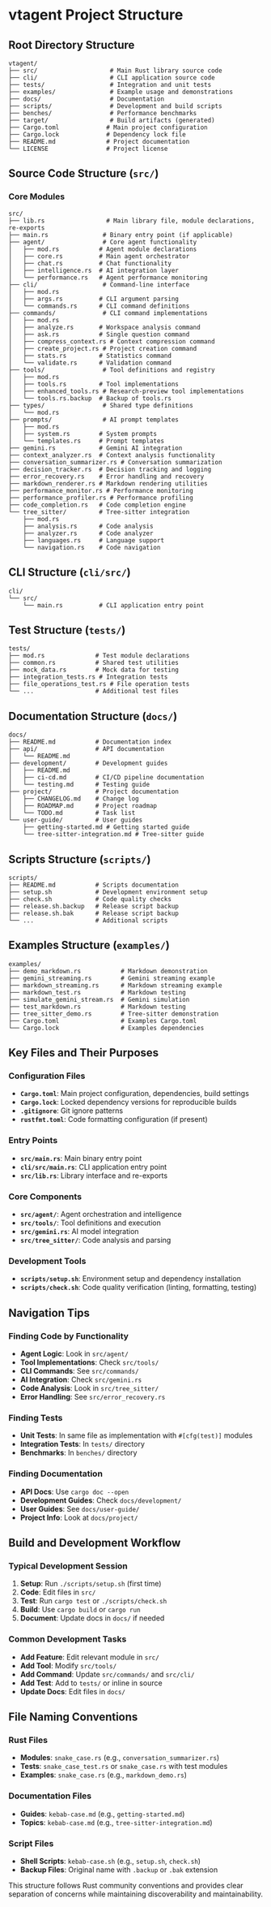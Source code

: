 # vtagent Project Structure

## Root Directory Structure

```
vtagent/
├── src/                    # Main Rust library source code
├── cli/                    # CLI application source code
├── tests/                  # Integration and unit tests
├── examples/               # Example usage and demonstrations
├── docs/                   # Documentation
├── scripts/                # Development and build scripts
├── benches/                # Performance benchmarks
├── target/                 # Build artifacts (generated)
├── Cargo.toml             # Main project configuration
├── Cargo.lock             # Dependency lock file
├── README.md              # Project documentation
└── LICENSE                # Project license
```

## Source Code Structure (`src/`)

### Core Modules

```
src/
├── lib.rs                 # Main library file, module declarations, re-exports
├── main.rs               # Binary entry point (if applicable)
├── agent/                # Core agent functionality
│   ├── mod.rs           # Agent module declarations
│   ├── core.rs          # Main agent orchestrator
│   ├── chat.rs          # Chat functionality
│   ├── intelligence.rs  # AI integration layer
│   └── performance.rs   # Agent performance monitoring
├── cli/                  # Command-line interface
│   ├── mod.rs
│   ├── args.rs          # CLI argument parsing
│   └── commands.rs      # CLI command definitions
├── commands/             # CLI command implementations
│   ├── mod.rs
│   ├── analyze.rs       # Workspace analysis command
│   ├── ask.rs           # Single question command
│   ├── compress_context.rs # Context compression command
│   ├── create_project.rs # Project creation command
│   ├── stats.rs         # Statistics command
│   └── validate.rs      # Validation command
├── tools/                # Tool definitions and registry
│   ├── mod.rs
│   ├── tools.rs         # Tool implementations
│   ├── enhanced_tools.rs # Research-preview tool implementations
│   └── tools.rs.backup  # Backup of tools.rs
├── types/                # Shared type definitions
│   └── mod.rs
├── prompts/              # AI prompt templates
│   ├── mod.rs
│   ├── system.rs        # System prompts
│   └── templates.rs     # Prompt templates
├── gemini.rs            # Gemini AI integration
├── context_analyzer.rs  # Context analysis functionality
├── conversation_summarizer.rs # Conversation summarization
├── decision_tracker.rs  # Decision tracking and logging
├── error_recovery.rs    # Error handling and recovery
├── markdown_renderer.rs # Markdown rendering utilities
├── performance_monitor.rs # Performance monitoring
├── performance_profiler.rs # Performance profiling
├── code_completion.rs   # Code completion engine
└── tree_sitter/         # Tree-sitter integration
    ├── mod.rs
    ├── analysis.rs      # Code analysis
    ├── analyzer.rs      # Code analyzer
    ├── languages.rs     # Language support
    └── navigation.rs    # Code navigation
```

## CLI Structure (`cli/src/`)

```
cli/
└── src/
    └── main.rs          # CLI application entry point
```

## Test Structure (`tests/`)

```
tests/
├── mod.rs              # Test module declarations
├── common.rs           # Shared test utilities
├── mock_data.rs        # Mock data for testing
├── integration_tests.rs # Integration tests
├── file_operations_test.rs # File operation tests
└── ...                 # Additional test files
```

## Documentation Structure (`docs/`)

```
docs/
├── README.md           # Documentation index
├── api/                # API documentation
│   └── README.md
├── development/        # Development guides
│   ├── README.md
│   ├── ci-cd.md        # CI/CD pipeline documentation
│   └── testing.md      # Testing guide
├── project/            # Project documentation
│   ├── CHANGELOG.md    # Change log
│   ├── ROADMAP.md      # Project roadmap
│   └── TODO.md         # Task list
└── user-guide/         # User guides
    ├── getting-started.md # Getting started guide
    └── tree-sitter-integration.md # Tree-sitter guide
```

## Scripts Structure (`scripts/`)

```
scripts/
├── README.md           # Scripts documentation
├── setup.sh            # Development environment setup
├── check.sh            # Code quality checks
├── release.sh.backup   # Release script backup
├── release.sh.bak      # Release script backup
└── ...                 # Additional scripts
```

## Examples Structure (`examples/`)

```
examples/
├── demo_markdown.rs           # Markdown demonstration
├── gemini_streaming.rs        # Gemini streaming example
├── markdown_streaming.rs      # Markdown streaming example
├── markdown_test.rs           # Markdown testing
├── simulate_gemini_stream.rs  # Gemini simulation
├── test_markdown.rs           # Markdown testing
├── tree_sitter_demo.rs        # Tree-sitter demonstration
├── Cargo.toml                 # Examples Cargo.toml
└── Cargo.lock                 # Examples dependencies
```

## Key Files and Their Purposes

### Configuration Files

- **`Cargo.toml`**: Main project configuration, dependencies, build settings
- **`Cargo.lock`**: Locked dependency versions for reproducible builds
- **`.gitignore`**: Git ignore patterns
- **`rustfmt.toml`**: Code formatting configuration (if present)

### Entry Points

- **`src/main.rs`**: Main binary entry point
- **`cli/src/main.rs`**: CLI application entry point
- **`src/lib.rs`**: Library interface and re-exports

### Core Components

- **`src/agent/`**: Agent orchestration and intelligence
- **`src/tools/`**: Tool definitions and execution
- **`src/gemini.rs`**: AI model integration
- **`src/tree_sitter/`**: Code analysis and parsing

### Development Tools

- **`scripts/setup.sh`**: Environment setup and dependency installation
- **`scripts/check.sh`**: Code quality verification (linting, formatting, testing)

## Navigation Tips

### Finding Code by Functionality

- **Agent Logic**: Look in `src/agent/`
- **Tool Implementations**: Check `src/tools/`
- **CLI Commands**: See `src/commands/`
- **AI Integration**: Check `src/gemini.rs`
- **Code Analysis**: Look in `src/tree_sitter/`
- **Error Handling**: See `src/error_recovery.rs`

### Finding Tests

- **Unit Tests**: In same file as implementation with `#[cfg(test)]` modules
- **Integration Tests**: In `tests/` directory
- **Benchmarks**: In `benches/` directory

### Finding Documentation

- **API Docs**: Use `cargo doc --open`
- **Development Guides**: Check `docs/development/`
- **User Guides**: See `docs/user-guide/`
- **Project Info**: Look at `docs/project/`

## Build and Development Workflow

### Typical Development Session

1. **Setup**: Run `./scripts/setup.sh` (first time)
2. **Code**: Edit files in `src/`
3. **Test**: Run `cargo test` or `./scripts/check.sh`
4. **Build**: Use `cargo build` or `cargo run`
5. **Document**: Update docs in `docs/` if needed

### Common Development Tasks

- **Add Feature**: Edit relevant module in `src/`
- **Add Tool**: Modify `src/tools/`
- **Add Command**: Update `src/commands/` and `src/cli/`
- **Add Test**: Add to `tests/` or inline in source
- **Update Docs**: Edit files in `docs/`

## File Naming Conventions

### Rust Files

- **Modules**: `snake_case.rs` (e.g., `conversation_summarizer.rs`)
- **Tests**: `snake_case_test.rs` or `snake_case.rs` with test modules
- **Examples**: `snake_case.rs` (e.g., `markdown_demo.rs`)

### Documentation Files

- **Guides**: `kebab-case.md` (e.g., `getting-started.md`)
- **Topics**: `kebab-case.md` (e.g., `tree-sitter-integration.md`)

### Script Files

- **Shell Scripts**: `kebab-case.sh` (e.g., `setup.sh`, `check.sh`)
- **Backup Files**: Original name with `.backup` or `.bak` extension

This structure follows Rust community conventions and provides clear separation of concerns while maintaining discoverability and maintainability.
